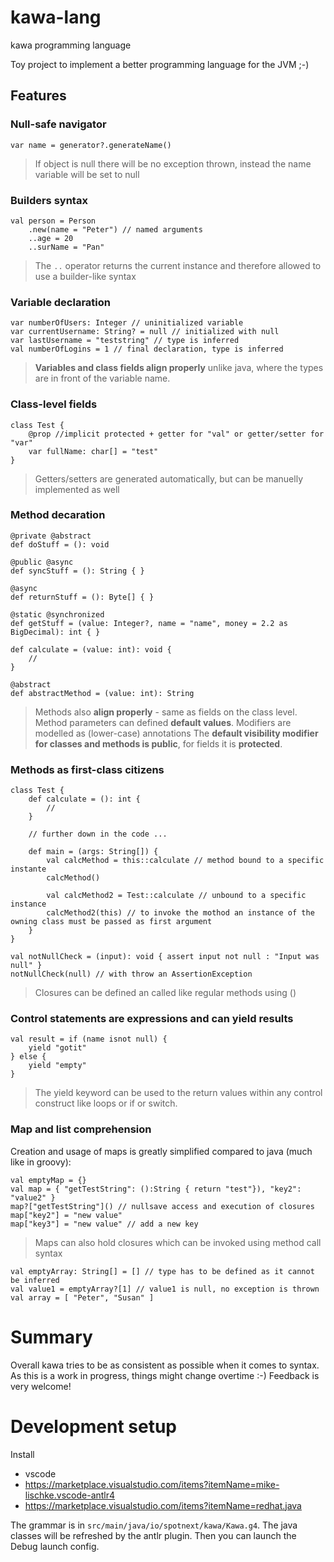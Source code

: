 # kawa-lang
kawa programming language

Toy project to implement a better programming language for the JVM ;-)

## Features
### Null-safe navigator
```
var name = generator?.generateName()
```
> If object is null there will be no exception thrown, instead the name variable will be set to null

### Builders syntax
```
val person = Person
    .new(name = "Peter") // named arguments
    ..age = 20
    ..surName = "Pan"
```
> The `..` operator returns the current instance and therefore allowed to use a builder-like syntax

### Variable declaration
```
var numberOfUsers: Integer // uninitialized variable
var currentUsername: String? = null // initialized with null
var lastUsername = "teststring" // type is inferred
val numberOfLogins = 1 // final declaration, type is inferred
```
> **Variables and class fields align properly** unlike java, where the types are in front of the variable name.

### Class-level fields
```
class Test {
    @prop //implicit protected + getter for "val" or getter/setter for "var"
    var fullName: char[] = "test"
}
```
> Getters/setters are generated automatically, but can be manuelly implemented as well

### Method decaration
```
@private @abstract
def doStuff = (): void

@public @async
def syncStuff = (): String { }

@async
def returnStuff = (): Byte[] { }

@static @synchronized
def getStuff = (value: Integer?, name = "name", money = 2.2 as BigDecimal): int { }

def calculate = (value: int): void {
	//
}

@abstract
def abstractMethod = (value: int): String
```
> Methods also **align properly** - same as fields on the class level.
> Method parameters can defined **default values**.
> Modifiers are modelled as (lower-case) annotations
> The **default visibility modifier for classes and methods is public**, for fields it is **protected**.

### Methods as first-class citizens
```
class Test {
    def calculate = (): int {
        //
    }

    // further down in the code ...
    
    def main = (args: String[]) {
        val calcMethod = this::calculate // method bound to a specific instante
        calcMethod()
        
        val calcMethod2 = Test::calculate // unbound to a specific instance
        calcMethod2(this) // to invoke the mothod an instance of the owning class must be passed as first argument
    }
}

val notNullCheck = (input): void { assert input not null : "Input was null" }
notNullCheck(null) // with throw an AssertionException
```
> Closures can be defined an called like regular methods using (<params>)

### Control statements are expressions and can yield results
```
val result = if (name isnot null) {
    yield "gotit"
} else {
    yield "empty"
}
```
> The yield keyword can be used to the return values within any control construct like loops or if or switch.

### Map and list comprehension
Creation and usage of maps is greatly simplified compared to java (much like in groovy):
```
val emptyMap = {}
val map = { "getTestString": ():String { return "test"}), "key2": "value2" }
map?["getTestString"]() // nullsave access and execution of closures
map["key2"] = "new value"
map["key3"] = "new value" // add a new key
```
> Maps can also hold closures which can be invoked using method call syntax

```
val emptyArray: String[] = [] // type has to be defined as it cannot be inferred
val value1 = emptyArray?[1] // value1 is null, no exception is thrown
val array = [ "Peter", "Susan" ]
```

# Summary
Overall kawa tries to be as consistent as possible when it comes to syntax. As this is a work in progress, things might change overtime :-)
Feedback is very welcome!

# Development setup

Install
* vscode
* https://marketplace.visualstudio.com/items?itemName=mike-lischke.vscode-antlr4
* https://marketplace.visualstudio.com/items?itemName=redhat.java

The grammar is in `src/main/java/io/spotnext/kawa/Kawa.g4`. The java classes will be refreshed by the antlr plugin. Then you can launch the Debug launch config.
